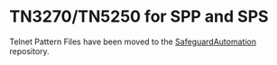 
# TN3270/TN5250 for SPP and SPS

Telnet Pattern Files have been moved to the [SafeguardAutomation](https://github.com/OneIdentity/SafeguardAutomation/tree/master/Terminal%20Pattern%20Files) repository.